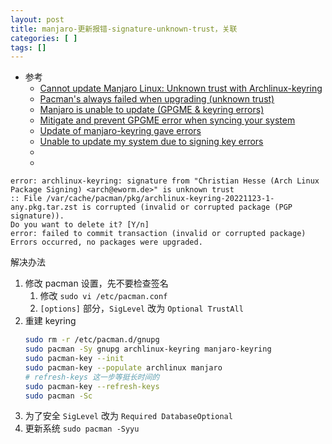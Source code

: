 ```yaml
---
layout: post
title: manjaro-更新报错-signature-unknown-trust，关联 
categories: [ ]
tags: []
---
```


* 参考
  * [Cannot update Manjaro Linux: Unknown trust with Archlinux-keyring](https://unix.stackexchange.com/questions/439780/cannot-update-manjaro-linux-unknown-trust-with-archlinux-keyring)
  * [Pacman's always failed when upgrading (unknown trust)](https://unix.stackexchange.com/questions/171657/pacmans-always-failed-when-upgrading-unknown-trust?noredirect=1&lq=1)
  * [Manjaro is unable to update (GPGME & keyring errors) ](https://forum.manjaro.org/t/manjaro-is-unable-to-update-gpgme-keyring-errors/96941)
  * [Mitigate and prevent GPGME error when syncing your system](https://forum.manjaro.org/t/root-tip-how-to-mitigate-and-prevent-gpgme-error-when-syncing-your-system/84700)
  * [Update of manjaro-keyring gave errors](https://forum.manjaro.org/t/update-of-manjaro-keyring-gave-errors/108968/27)
  * [Unable to update my system due to signing key errors ](https://forum.manjaro.org/t/unable-to-update-my-system-due-to-signing-key-errors/111900)
  * []()
  * []()


~~~
error: archlinux-keyring: signature from "Christian Hesse (Arch Linux Package Signing) <arch@eworm.de>" is unknown trust
:: File /var/cache/pacman/pkg/archlinux-keyring-20221123-1-any.pkg.tar.zst is corrupted (invalid or corrupted package (PGP signature)).
Do you want to delete it? [Y/n] 
error: failed to commit transaction (invalid or corrupted package)
Errors occurred, no packages were upgraded.
~~~


解决办法

1. 修改 pacman 设置，先不要检查签名
    1. 修改 `sudo vi /etc/pacman.conf`
    1. `[options]` 部分，`SigLevel` 改为 `Optional TrustAll`
1. 重建 keyring
    ~~~sh
    sudo rm -r /etc/pacman.d/gnupg
    sudo pacman -Sy gnupg archlinux-keyring manjaro-keyring
    sudo pacman-key --init
    sudo pacman-key --populate archlinux manjaro
    # refresh-keys 这一步等挺长时间的
    sudo pacman-key --refresh-keys 
    sudo pacman -Sc
    ~~~
1. 为了安全 `SigLevel` 改为 `Required DatabaseOptional`
1. 更新系统 `sudo pacman -Syyu`




